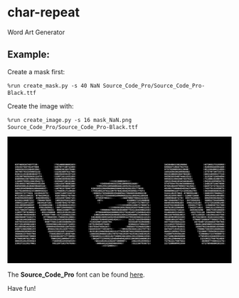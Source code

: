 # char-repeat
Word Art Generator

Example:
--------
Create a mask first:
```
%run create_mask.py -s 40 NaN Source_Code_Pro/Source_Code_Pro-Black.ttf
```
Create the image with:
```
%run create_image.py -s 16 mask_NaN.png Source_Code_Pro/Source_Code_Pro-Black.ttf
```

![Generated Image](https://raw.githubusercontent.com/hochthom/char-repeat/master/examples/img_NaN.png)

The **Source_Code_Pro** font can be found [here](https://www.google.com/fonts).

Have fun!
